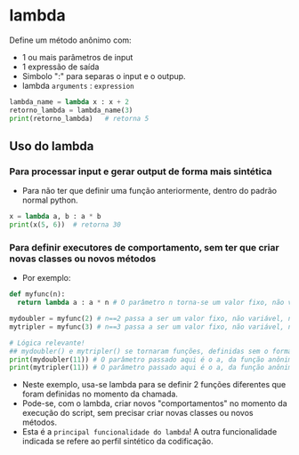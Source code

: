 # lambda
Define um método anônimo com:
  - 1 ou mais parâmetros de input
  - 1 expressão de saída
  - Simbolo ":" para separas o input e o outpup.
- lambda `arguments` : `expression`
```python
lambda_name = lambda x : x + 2
retorno_lambda = lambda_name(3)
print(retorno_lambda)   # retorna 5
``` 

## Uso do lambda

### Para processar input e gerar output de forma mais sintética
- Para não ter que definir uma função anteriormente, dentro do padrão normal python.
```python
x = lambda a, b : a * b
print(x(5, 6))  # retorna 30

``` 
### Para definir executores de comportamento, sem ter que criar novas classes ou novos métodos 
- Por exemplo:  
```python
def myfunc(n):
  return lambda a : a * n # O parâmetro n torna-se um valor fixo, não variável, na função retornada.

mydoubler = myfunc(2) # n==2 passa a ser um valor fixo, não variável, na função mydoubler
mytripler = myfunc(3) # n==3 passa a ser um valor fixo, não variável, na função mytripler

# Lógica relevante!
## mydoubler() e mytripler() se tornaram funções, definidas sem o formalismo normal do Python.
print(mydoubler(11)) # O parâmetro passado aqui é o a, da função anônima criada por lambda
print(mytripler(11)) # O parâmetro passado aqui é o a, da função anônima criada por lambda
```  
- Neste exemplo, usa-se lambda para se definir 2 funções diferentes que foram definidas no momento da chamada.
- Pode-se, com o lambda, criar novos "comportamentos" no momento da execução do script, sem precisar criar novas classes ou novos métodos.
- Esta é a `principal funcionalidade do lambda`! A outra funcionalidade indicada se refere ao perfil sintético da codificação.